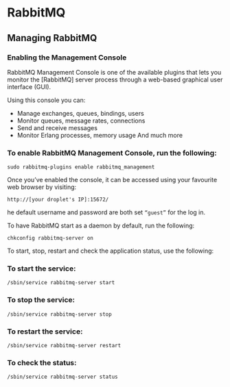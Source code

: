 # RabbitMQ

## Managing RabbitMQ

### Enabling the Management Console
RabbitMQ Management Console is one of the available plugins that lets you monitor the [RabbitMQ] server process through a web-based graphical user interface (GUI).

Using this console you can:

* Manage exchanges, queues, bindings, users
* Monitor queues, message rates, connections
* Send and receive messages
* Monitor Erlang processes, memory usage
And much more

### To enable RabbitMQ Management Console, run the following:
```
sudo rabbitmq-plugins enable rabbitmq_management

```
Once you’ve enabled the console, it can be accessed using your favourite web browser by visiting: 
```
http://[your droplet's IP]:15672/
```
he default username and password are both set ```“guest”``` for the log in.

To have RabbitMQ start as a daemon by default, run the following:

```
chkconfig rabbitmq-server on
```
To start, stop, restart and check the application status, use the following:

### To start the service:
```
/sbin/service rabbitmq-server start
```

### To stop the service:
```
/sbin/service rabbitmq-server stop
```

### To restart the service:
```
/sbin/service rabbitmq-server restart
```
### To check the status:
```
/sbin/service rabbitmq-server status
```
